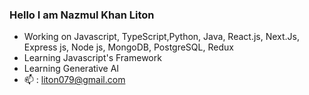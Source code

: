 ### Hello I am Nazmul Khan Liton 



- Working on Javascript, TypeScript,Python, Java, React.js, Next.Js, Express js, Node js, MongoDB, PostgreSQL, Redux
- Learning Javascript's Framework
- Learning Generative AI
- 📫 : liton079@gmail.com
